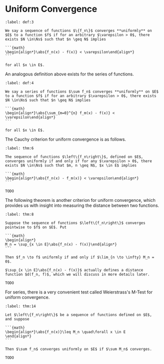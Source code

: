 # Uniform Convergence

````{prf:definition}
:label: def:3

We say a sequence of functions $\{f_n\}$ converges **uniformly** on $E$ to a function $f$ if for an arbitrary $\varepsilon > 0$, there exists $N \in\Ns$ such that $n \geq N$ implies 

```{math}
\begin{align*}\abs{f_n(x) - f(x)} < \varepsilon\end{align*}
```

for all $x \in E$.

````


An analogous definition above exists for the series of functions.


````{prf:definition}
:label: def:4

We say a series of functions $\sum f_n$ converges **uniformly** on $E$ to a function $f$ if for an arbitrary $\varepsilon > 0$, there exists $N \in\Ns$ such that $n \geq N$ implies 

```{math}
\begin{align*}\abs{\sum_{m=0}^{n} f_m(x) - f(x)} < \varepsilon\end{align*}
```

for all $x \in E$.

````


The Cauchy criterion for uniform convergence is as follows.


````{prf:theorem} Cauchy Criterion
:label: thm:6

The sequence of functions $\left\{f_n\right\}$, defined on $E$, converges uniformly if and only if for any $\varepsilon > 0$, there exists $N \in\Ns$ such that $m, n \geq N$, $x \in E$ implies 

```{math}
\begin{align*}\abs{f_n(x) - f_m(x)} < \varepsilon\end{align*}
```

````

````{prf:proof}
TODO

````


The following theorem is another criterion for uniform convergence, which provides us with insight into measuring the distance between two functions.


````{prf:theorem}
:label: thm:8

Suppose the sequence of functions $\left\{f_n\right\}$ converges pointwise to $f$ on $E$. Put 

```{math}
\begin{align*}
M_n = \sup_{x \in E}\abs{f_n(x) - f(x)}\end{align*}
```

Then $f_n \to f$ uniformly if and only if $\lim_{n \to \infty} M_n = 0$.

````

````{prf:remark}
$\sup_{x \in E}\abs{f_n(x) - f(x)}$ actually defines a distance function $d(f_n, f)$, which we will discuss in more details later.

````

````{prf:proof}
TODO

````


For series, there is a very convenient test called Weierstrass's M-Test for uniform convergence.


````{prf:theorem} Weierstrass's M-Test
:label: thm:14

Let $\left\{f_n\right\}$ be a sequence of functions defined on $E$, and suppose 

```{math}
\begin{align*}\abs{f_n(x)}\leq M_n \quad\forall x \in E
\end{align*}
```

Then $\sum f_n$ converges uniformly on $E$ if $\sum M_n$ converges.

````

````{prf:proof}
TODO

````

